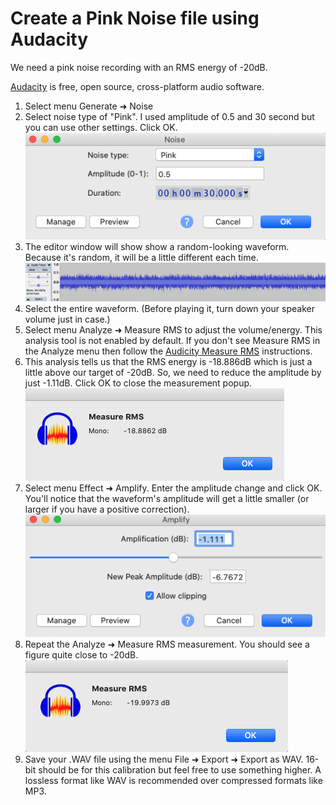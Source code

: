 # Create a Pink Noise file using Audacity

We need a pink noise recording with an RMS energy of -20dB.

[Audacity](https://www.audacityteam.org/) is free, open source, cross-platform audio software.

1. Select menu Generate ➜ Noise
1. Select noise type of "Pink". I used amplitude of 0.5 and 30 second but you can use other settings. Click OK.
![](images/audacity-pink-noise.png)
1. The editor window will show show a random-looking waveform. Because it's random, it will be a little different each time.
![](images/pink-noise-signal.png)
1. Select the entire waveform. (Before playing it, turn down your speaker volume just in case.)
1. Select menu Analyze ➜ Measure RMS to adjust the volume/energy. This analysis tool is not enabled by default. If you don't see Measure RMS in the Analyze menu then follow the [Audicity Measure RMS](https://manual.audacityteam.org/man/measure_rms.html) instructions.
1. This analysis tells us that the RMS energy is -18.886dB which is just a little above our target of -20dB. So, we need to reduce the amplitude by just -1.11dB. Click OK to close the measurement popup.
![](images/rms-energy-initial.png)
1. Select menu Effect ➜ Amplify. Enter the amplitude change and click OK. You'll notice that the waveform's amplitude will get a little smaller (or larger if you have a positive correction).
![](images/effect-amplify.png)
1. Repeat the Analyze ➜ Measure RMS measurement. You should see a figure quite close to -20dB.
![](images/rms-energy-calibrated.png)
1. Save your .WAV file using the menu File ➜ Export ➜ Export as WAV.  16-bit should be for this calibration but feel free to use something higher. A lossless format like WAV is recommended over compressed formats like MP3.
